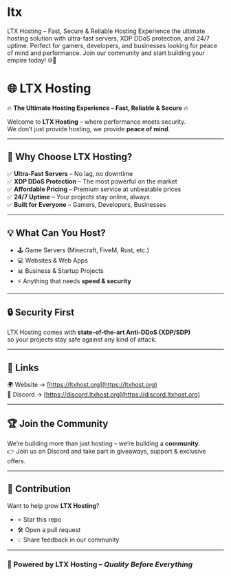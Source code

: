 # ltx
LTX Hosting – Fast, Secure &amp; Reliable Hosting Experience the ultimate hosting solution with ultra-fast servers, XDP DDoS protection, and 24/7 uptime. Perfect for gamers, developers, and businesses looking for peace of mind and performance. Join our community and start building your empire today! 🌐🚀

# 🌐 LTX Hosting

🔥 **The Ultimate Hosting Experience – Fast, Reliable & Secure** 🔥  

Welcome to **LTX Hosting** – where performance meets security.  
We don’t just provide hosting, we provide **peace of mind**.  

---

## 🚀 Why Choose LTX Hosting?

✅ **Ultra-Fast Servers** – No lag, no downtime  
✅ **XDP DDoS Protection** – The most powerful on the market  
✅ **Affordable Pricing** – Premium service at unbeatable prices  
✅ **24/7 Uptime** – Your projects stay online, always  
✅ **Built for Everyone** – Gamers, Developers, Businesses  

---

## 💡 What Can You Host?

- 🕹️ Game Servers (Minecraft, FiveM, Rust, etc.)  
- 💻 Websites & Web Apps  
- 📊 Business & Startup Projects  
- ⚡ Anything that needs **speed & security**  

---

## 🔒 Security First

LTX Hosting comes with **state-of-the-art Anti-DDoS (XDP/SDP)**  
so your projects stay safe against any kind of attack.  

---

## 📎 Links

🌍 Website → [https://ltxhost.org](https://ltxhost.org)  
💬 Discord → [https://discord.ltxhost.org](https://discord.ltxhost.org)  

---

## 🏆 Join the Community

We’re building more than just hosting – we’re building a **community**.  
👉 Join us on Discord and take part in giveaways, support & exclusive offers.  

---

## 📣 Contribution

Want to help grow **LTX Hosting**?  
- ⭐ Star this repo  
- 🛠️ Open a pull request  
- 💡 Share feedback in our community  

---

### 💜 Powered by LTX Hosting – *Quality Before Everything*
